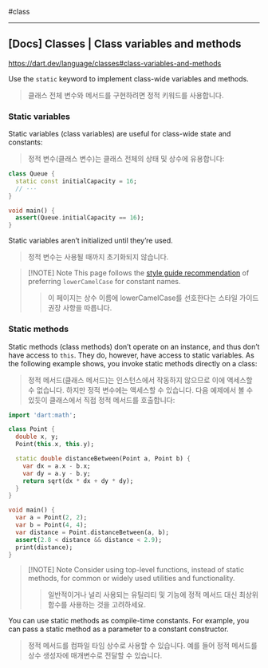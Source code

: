 #class 

---
## [Docs] Classes | Class variables and methods
https://dart.dev/language/classes#class-variables-and-methods

Use the `static` keyword to implement class-wide variables and methods.
> 클래스 전체 변수와 메서드를 구현하려면 정적 키워드를 사용합니다.

### Static variables

Static variables (class variables) are useful for class-wide state and constants:
> 정적 변수(클래스 변수)는 클래스 전체의 상태 및 상수에 유용합니다:

```dart
class Queue {
  static const initialCapacity = 16;
  // ···
}

void main() {
  assert(Queue.initialCapacity == 16);
}
```

Static variables aren’t initialized until they’re used.
> 정적 변수는 사용될 때까지 초기화되지 않습니다.

> [!NOTE] Note
> This page follows the [style guide recommendation](https://dart.dev/effective-dart/style#identifiers) of preferring `lowerCamelCase` for constant names.
> > 이 페이지는 상수 이름에 lowerCamelCase를 선호한다는 스타일 가이드 권장 사항을 따릅니다.

### Static methods

Static methods (class methods) don’t operate on an instance, and thus don’t have access to `this`. They do, however, have access to static variables. As the following example shows, you invoke static methods directly on a class:
> 정적 메서드(클래스 메서드)는 인스턴스에서 작동하지 않으므로 이에 액세스할 수 없습니다. 하지만 정적 변수에는 액세스할 수 있습니다. 다음 예제에서 볼 수 있듯이 클래스에서 직접 정적 메서드를 호출합니다:

```dart
import 'dart:math';

class Point {
  double x, y;
  Point(this.x, this.y);

  static double distanceBetween(Point a, Point b) {
    var dx = a.x - b.x;
    var dy = a.y - b.y;
    return sqrt(dx * dx + dy * dy);
  }
}

void main() {
  var a = Point(2, 2);
  var b = Point(4, 4);
  var distance = Point.distanceBetween(a, b);
  assert(2.8 < distance && distance < 2.9);
  print(distance);
}
```

> [!NOTE] Note
> Consider using top-level functions, instead of static methods, for common or widely used utilities and functionality.
> > 일반적이거나 널리 사용되는 유틸리티 및 기능에 정적 메서드 대신 최상위 함수를 사용하는 것을 고려하세요.

You can use static methods as compile-time constants. For example, you can pass a static method as a parameter to a constant constructor.
> 정적 메서드를 컴파일 타임 상수로 사용할 수 있습니다. 예를 들어 정적 메서드를 상수 생성자에 매개변수로 전달할 수 있습니다.
